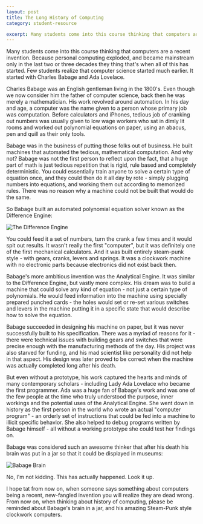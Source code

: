 ```yaml
---
layout: post
title: The Long History of Computing
category: student-resource

excerpt: Many students come into this course thinking that computers are a recent invention. Because personal computing exploded, and became mainstream only in the last two or three decades they thing that's when all of this has started. Few students realize that computer science started much earlier. It started with Charles Babage and Ada Lovelace.
---
```


Many students come into this course thinking that computers are a recent invention. Because personal computing exploded, and became mainstream only in the last two or three decades they thing that's when all of this has started. Few students realize that computer science started much earlier. It started with Charles Babage and Ada Lovelace.

Charles Babage was an English gentleman living in the 1800's. Even though we now consider him the father of computer science, back then he was merely a mathematician. His work revolved around automation. In his day and age, a computer was the name given to a person whose primary job was computation. Before calculators and iPhones, tedious job of cranking out numbers was usually given to low wage workers who sat in dimly lit rooms and worked out polynomial equations on paper, using an abacus, pen and quill as their only tools. 

Babage was in the business of putting those folks out of business. He built machines that automated the tedious, mathematical computation. And why not? Babage was not the first person to reflect upon the fact, that a huge part of math is just tedious repetition that is rigid, rule based and completely deterministic. You could essentially train anyone to solve a certain type of equation once, and they could then do it all day by rote - simply plugging numbers into equations, and working them out according to memorized rules. There was no reason why a machine could not be built that would do the same.

So Babage built an automated polynomial equation solver known as the Difference Engine:

![The Difference Engine]({{site.baseurl}}/img/babage.jpg)

You could feed it a set of numbers, turn the crank a few times and it would spit out results. It wasn't really the first "computer", but it was definitely one of the first mechanical calculators. And it was built entirely steam-punk style - with gears, cranks, levers and springs. It was a clockwork machine with no electronic parts because electronics did not exist back then.

Babage's more ambitious invention was the Analytical Engine. It was similar to the Difference Engine, but vastly more complex. His dream was to build a machine that could solve any kind of equation - not just a certain type of polynomials. He would feed information into the machine using specially prepared punched cards - the holes would set or re-set various switches and levers in the machine putting it in a specific state that would describe how to solve the equation.

Babage succeeded in designing his machine on paper, but it was never successfully built to his specification. There was a myriad of reasons for it - there were technical issues with building gears and switches that were precise enough with the manufacturing methods of the day. His project was also starved for funding, and his mad scientist like personality did not help in that aspect. His design was later proved to be correct when the machine was actually completed long after his death.

But even without a prototype, his work captured the hearts and minds of many contemporary scholars - including Lady Ada Lovelace who became the first programmer. Ada was a huge fan of Babage's work and was one of the few people at the time who truly understood the purpose, inner workings and the potential uses of the Analytical Engine. She went down in history as the first person in the world who wrote an actual "computer program" - an orderly set of instructions that could be fed into a machine to illicit specific behavior. She also helped to debug programs written by Babage himself - all without a working prototype she could test her findings on.

Babage was considered such an awesome thinker that after his death his brain was put in a jar so that it could be displayed in museums:

![Babage Brain]({{site.baseurl}}/img/babagebrain.jpg)

No, I'm not kidding. This has actually happened. Look it up.

I hope tat from now on, when someone says something about computers being a recent, new-fangled invention you will realize they are dead wrong. From now on, when thinking about history of computing, please be reminded about Babage's brain in a jar, and his amazing Steam-Punk style clockwork computers.
